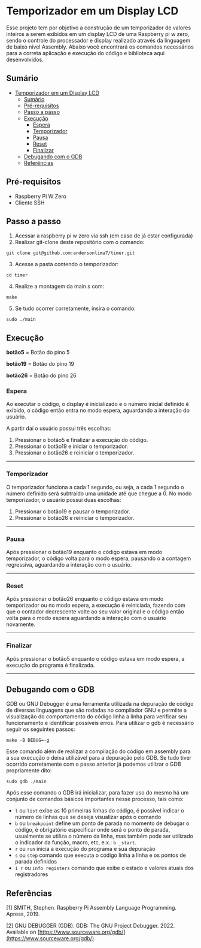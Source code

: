 # Temporizador em um Display LCD

Esse projeto tem por objetivo a construção de um temporizador de valores inteiros a serem exibidos em um display LCD de uma Raspberry pi w zero, sendo o controle do processador e display realizado através da linguagem de baixo nível Assembly. Abaixo você encontrará os comandos necessários para a correta aplicação e execução do código e biblioteca aqui desenvolvidos.

## Sumário

- [Temporizador em um Display LCD](#temporizador-em-um-display-lcd)
  - [Sumário](#sumário)
  - [Pré-requisitos](#pré-requisitos)
  - [Passo a passo](#passo-a-passo)
  - [Execução](#execução)
    - [Espera](#espera)
    - [Temporizador](#temporizador)
    - [Pausa](#pausa)
    - [Reset](#reset)
    - [Finalizar](#finalizar)
  - [Debugando com o GDB](#debugando-com-o-gdb)
  - [Referências](#referências)

## Pré-requisitos

- Raspberry Pi W Zero
- Cliente SSH

## Passo a passo

1. Acessar a raspberry pi w zero via ssh (em caso de já estar configurada)
2. Realizar git-clone deste repositório com o comando:

```
git clone git@github.com:andersonlima7/timer.git
```

3. Acesse a pasta contendo o temporizador:

```
cd timer
```

4. Realize a montagem da main.s com:

```
make
```

5. Se tudo ocorrer corretamente, insira o comando:

```
sudo ./main
```

## Execução

**botão5** = Botão do pino 5

**botão19** = Botão do pino 19

**botão26** = Botão do pino 26

### Espera

Ao executar o código, o display é inicializado e o número inicial definido é exibido, o código então entra no modo espera, aguardando a interação do usuário.

A partir daí o usuário possui três escolhas:

1. Pressionar o botão5 e finalizar a execução do código.
2. Pressionar o botão19 e iniciar o temporizador.
3. Pressionar o botão26 e reiniciar o temporizador.

<hr/>

### Temporizador

O temporizador funciona a cada 1 segundo, ou seja, a cada 1 segundo o número definido será subtraído uma unidade até que chegue a 0. No modo temporizador, o usuário possui duas escolhas:

1. Pressionar o botão19 e pausar o temporizador.
2. Pressionar o botão26 e reiniciar o temporizador.

<hr/>

### Pausa

Após pressionar o botão19 enquanto o código estava em modo temporizador, o código volta para o modo espera, pausando o a contagem regressiva, aguardando a interação com o usuário.

<hr/>

### Reset

Após pressionar o botão26 enquanto o código estava em modo temporizador ou no modo espera, a execução é reiniciada, fazendo com que o contador decrescente volte ao seu valor original e o código então volta para o modo espera aguardando a interação com o usuário novamente.

<hr/>

### Finalizar

Após pressionar o botão5 enquanto o código estava em modo espera, a execução do programa é finalizada.

<hr/>

## Debugando com o GDB

GDB ou GNU Debugger é uma ferramenta utilizada na depuração de código de diversas linguagens que são rodadas no compilador GNU e permiite a visualização do comportamento do código linha a linha para verificar seu funcionamento e identificar possíveis erros. Para utilizar o gdb é necessário seguir os seguintes passos:

```
make -B DEBUG=-g
```

Esse comando além de realizar a compilação do código em assembly para a sua execução o deixa utilizável para a depuração pelo GDB. Se tudo tiver ocorrido corretamente com o passo anterior já podemos utilizar o GDB propriamente dito:

```
sudo gdb ./main
```

Após esse comando o GDB irá inicializar, para fazer uso do mesmo há um conjunto de comandos básicos importantes nesse processo, tais como:

- `l` ou `list` exibe as 10 primeiras linhas do código, é possível indicar o número de linhas que se deseja visualizar após o comando
- `b` ou `breakpoint` define um ponto de parada no momento de debugar o código, é obrigatório especificar onde será o ponto de parada, usualmente se utiliza o nùmero da linha, mas também pode ser utilizado o indicador da função, macro, etc, e.x.: `b _start`.
- `r` ou `run` inicia a execução do programa e sua depuração
- `s` ou `step` comando que executa o código linha a linha e os pontos de parada definidos
- `i r` ou `info registers` comando que exibe o estado e valores atuais dos registradores

## Referências

[1] SMITH, Stephen. Raspberry Pi Assembly Language Programming. Apress, 2019.

[2] GNU DEBUGGER (GDB). GDB: The GNU Project Debugger. 2022. Available on [https://www.sourceware.org/gdb/](https://www.sourceware.org/gdb/)
